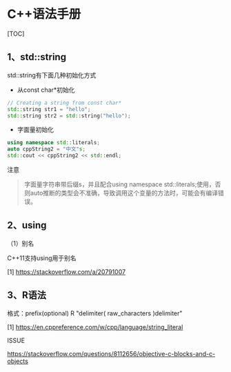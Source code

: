 # C++语法手册

[TOC]

## 1、std::string

std::string有下面几种初始化方式

* 从const char*初始化

```c++
// Creating a string from const char*     
std::string str1 = "hello";
std::string str2 = std::string("hello");
```

* 字面量初始化

```c++
using namespace std::literals;
auto cppString2 = "中文"s;
std::cout << cppString2 << std::endl;
```

注意

> 字面量字符串带后缀s，并且配合using namespace std::literals;使用，否则auto推断的类型会不准确，导致调用这个变量的方法时，可能会有编译错误。





## 2、using

（1）别名

C++11支持using用于别名

[1] https://stackoverflow.com/a/20791007



## 3、R语法

格式：prefix(optional) R "delimiter( raw_characters )delimiter"

[1] https://en.cppreference.com/w/cpp/language/string_literal



ISSUE

https://stackoverflow.com/questions/8112656/objective-c-blocks-and-c-objects
